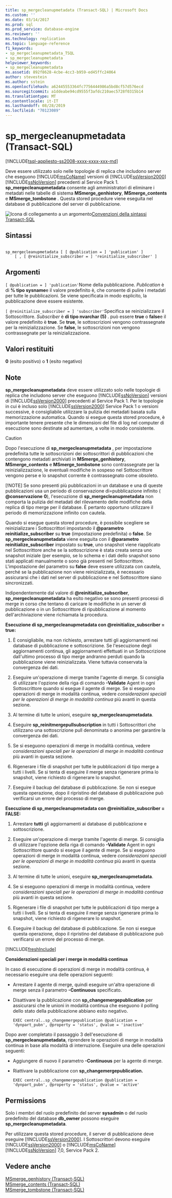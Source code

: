 ```yaml
---
title: sp_mergecleanupmetadata (Transact-SQL) | Microsoft Docs
ms.custom: ''
ms.date: 03/14/2017
ms.prod: sql
ms.prod_service: database-engine
ms.reviewer: ''
ms.technology: replication
ms.topic: language-reference
f1_keywords:
- sp_mergecleanupmetadata_TSQL
- sp_mergecleanupmetadata
helpviewer_keywords:
- sp_mergecleanupmetadata
ms.assetid: 892f8628-4cbe-4cc3-b959-ed45ffc24064
author: stevestein
ms.author: sstein
ms.openlocfilehash: a62445553364fc7756444986a5bd8cf57d576ecd
ms.sourcegitcommit: a1ddeabe94cd9555f3afdc210aec5728f0315b14
ms.translationtype: MT
ms.contentlocale: it-IT
ms.lasthandoff: 08/28/2019
ms.locfileid: "70123089"
---
```

# <a name="sp_mergecleanupmetadata-transact-sql"></a>sp_mergecleanupmetadata (Transact-SQL)
[!INCLUDE[tsql-appliesto-ss2008-xxxx-xxxx-xxx-md](../../includes/tsql-appliesto-ss2008-xxxx-xxxx-xxx-md.md)]

  Deve essere utilizzato solo nelle topologie di replica che includono server che eseguono [!INCLUDE[msCoName](../../includes/msconame-md.md)] versioni di [!INCLUDE[ssVersion2000](../../includes/ssversion2000-md.md)] [!INCLUDE[ssNoVersion](../../includes/ssnoversion-md.md)] precedenti al Service Pack 1. **sp_mergecleanupmetadata** consente agli amministratori di eliminare i metadati nelle tabelle di sistema **MSmerge_genhistory**, **MSmerge_contents** e **MSmerge_tombstone** . Questa stored procedure viene eseguita nel database di pubblicazione del server di pubblicazione.  
  
 ![Icona di collegamento a un argomento](../../database-engine/configure-windows/media/topic-link.gif "Icona di collegamento a un argomento")[Convenzioni della sintassi Transact-SQL](../../t-sql/language-elements/transact-sql-syntax-conventions-transact-sql.md)  
  
## <a name="syntax"></a>Sintassi  
  
```  
  
sp_mergecleanupmetadata [ [ @publication = ] 'publication' ]  
    [ , [ @reinitialize_subscriber = ] 'reinitialize_subscriber' ]  
```  
  
## <a name="arguments"></a>Argomenti  
`[ @publication = ] 'publication'`Nome della pubblicazione. *Publication* è di **%** **tipo sysname**e il valore predefinito è, che consente di pulire i metadati per tutte le pubblicazioni. Se viene specificata in modo esplicito, la pubblicazione deve essere esistente.  
  
`[ @reinitialize_subscriber = ] 'subscriber'`Specifica se reinizializzare il Sottoscrittore. *Subscriber* è **di tipo nvarchar (5)** . può essere **true** o **false**e il valore predefinito è **true**. Se **true**, le sottoscrizioni vengono contrassegnate per la reinizializzazione. Se **false**, le sottoscrizioni non vengono contrassegnate per la reinizializzazione.  
  
## <a name="return-code-values"></a>Valori restituiti  
 **0** (esito positivo) o **1** (esito negativo)  
  
## <a name="remarks"></a>Note  
 **sp_mergecleanupmetadata** deve essere utilizzato solo nelle topologie di replica che includono server che eseguono [!INCLUDE[ssNoVersion](../../includes/ssnoversion-md.md)] versioni di [!INCLUDE[ssVersion2000](../../includes/ssversion2000-md.md)] precedenti al Service Pack 1. Per le topologie in cui è incluso solo [!INCLUDE[ssVersion2000](../../includes/ssversion2000-md.md)] Service Pack 1 o versioni successive, è consigliabile utilizzare la pulizia dei metadati basata sulla memorizzazione automatica. Quando si esegue questa stored procedure, è importante tenere presente che le dimensioni del file di log nel computer di esecuzione sono destinate ad aumentare, a volte in modo consistente.  
  
> [!CAUTION]
>  Dopo l'esecuzione di **sp_mergecleanupmetadata** , per impostazione predefinita tutte le sottoscrizioni dei sottoscrittori di pubblicazioni che contengono metadati archiviati in **MSmerge_genhistory**, **MSmerge_contents** e **MSmerge_tombstone** sono contrassegnate per la reinizializzazione, le eventuali modifiche in sospeso nel Sottoscrittore vengono perse e lo snapshot corrente è contrassegnato come obsoleto.  
> 
> [!NOTE]
>  Se sono presenti più pubblicazioni in un database e una di queste pubblicazioni usa un periodo di conservazione di=pubblicazione infinito ( **\@conservazione** **0**), l'esecuzione di **sp_mergecleanupmetadata** non comporta la pulizia del metadati del rilevamento delle modifiche della replica di tipo merge per il database. È pertanto opportuno utilizzare il periodo di memorizzazione infinito con cautela.  
  
 Quando si esegue questa stored procedure, è possibile scegliere se reinizializzare i Sottoscrittori impostando il  **\@parametro reinitialize_subscriber** su **true** (impostazione predefinita) o **false**. Se **sp_mergecleanupmetadata** viene eseguita con il  **\@parametro reinitialize_subscriber** impostato su **true**, uno snapshot viene riapplicato nel Sottoscrittore anche se la sottoscrizione è stata creata senza uno snapshot iniziale (per esempio, se lo schema e i dati dello snapshot sono stati applicati manualmente o sono già presenti nel Sottoscrittore. L'impostazione del parametro su **false** deve essere utilizzata con cautela, perché se la pubblicazione non viene reinizializzata, è necessario assicurarsi che i dati nel server di pubblicazione e nel Sottoscrittore siano sincronizzati.  
  
 Indipendentemente dal valore di  **\@reinitialize_subscriber**, **sp_mergecleanupmetadata** ha esito negativo se sono presenti processi di merge in corso che tentano di caricare le modifiche in un server di pubblicazione o in un Sottoscrittore di ripubblicazione al momento dell'archiviazione viene richiamata la procedura.  
  
 **Esecuzione di sp_mergecleanupmetadata con \@reinitialize_subscriber = true:**  
  
1.  È consigliabile, ma non richiesto, arrestare tutti gli aggiornamenti nei database di pubblicazione e sottoscrizione. Se l'esecuzione degli aggiornamenti continua, gli aggiornamenti effettuati in un Sottoscrizione dall'ultimo processo di tipo merge andranno perduti quando la pubblicazione viene reinizializzata. Viene tuttavia conservata la convergenza dei dati.  
  
2.  Eseguire un'operazione di merge tramite l'agente di merge. Si consiglia di utilizzare l'opzione della riga di comando **-Validate** Agent in ogni Sottoscrittore quando si esegue il agente di merge. Se si eseguono operazioni di merge in modalità continua, vedere *considerazioni speciali per le operazioni di merge in modalità continua* più avanti in questa sezione.  
  
3.  Al termine di tutte le unioni, eseguire **sp_mergecleanupmetadata**.  
  
4.  Eseguire **sp_reinitmergepullsubscription** in tutti i Sottoscrittori che utilizzano una sottoscrizione pull denominata o anonima per garantire la convergenza dei dati.  
  
5.  Se si eseguono operazioni di merge in modalità continua, vedere *considerazioni speciali per le operazioni di merge in modalità continua* più avanti in questa sezione.  
  
6.  Rigenerare i file di snapshot per tutte le pubblicazioni di tipo merge a tutti i livelli. Se si tenta di eseguire il merge senza rigenerare prima lo snapshot, viene richiesto di rigenerare lo snapshot.  
  
7.  Eseguire il backup del database di pubblicazione. Se non si esegue questa operazione, dopo il ripristino del database di pubblicazione può verificarsi un errore del processo di merge.  
  
 **Esecuzione di sp_mergecleanupmetadata con \@reinitialize_subscriber = FALSE:**  
  
1.  Arrestare **tutti** gli aggiornamenti ai database di pubblicazione e sottoscrizione.  
  
2.  Eseguire un'operazione di merge tramite l'agente di merge. Si consiglia di utilizzare l'opzione della riga di comando **-Validate** Agent in ogni Sottoscrittore quando si esegue il agente di merge. Se si eseguono operazioni di merge in modalità continua, vedere *considerazioni speciali per le operazioni di merge in modalità continua* più avanti in questa sezione.  
  
3.  Al termine di tutte le unioni, eseguire **sp_mergecleanupmetadata**.  
  
4.  Se si eseguono operazioni di merge in modalità continua, vedere *considerazioni speciali per le operazioni di merge in modalità continua* più avanti in questa sezione.  
  
5.  Rigenerare i file di snapshot per tutte le pubblicazioni di tipo merge a tutti i livelli. Se si tenta di eseguire il merge senza rigenerare prima lo snapshot, viene richiesto di rigenerare lo snapshot.  
  
6.  Eseguire il backup del database di pubblicazione. Se non si esegue questa operazione, dopo il ripristino del database di pubblicazione può verificarsi un errore del processo di merge.  

[!INCLUDE[freshInclude](../../includes/paragraph-content/fresh-note-steps-feedback.md)]

 **Considerazioni speciali per i merge in modalità continua**  
  
 In caso di esecuzione di operazioni di merge in modalità continua, è necessario eseguire una delle operazioni seguenti:  
  
-   Arrestare il agente di merge, quindi eseguire un'altra operazione di merge senza il parametro **-Continuous** specificato.  
  
-   Disattivare la pubblicazione con **sp_changemergepublication** per assicurarsi che le unioni in modalità continua che eseguono il polling dello stato della pubblicazione abbiano esito negativo.  
  
    ```  
    EXEC central..sp_changemergepublication @publication = 'dynpart_pubn', @property = 'status', @value = 'inactive'  
    ```  
  
 Dopo aver completato il passaggio 3 dell'esecuzione di **sp_mergecleanupmetadata**, riprendere le operazioni di merge in modalità continua in base alla modalità di interruzione. Eseguire una delle operazioni seguenti:  
  
-   Aggiungere di nuovo il parametro **-Continuous** per la agente di merge.  
  
-   Riattivare la pubblicazione con **sp_changemergepublication.**  
  
    ```  
    EXEC central..sp_changemergepublication @publication = 'dynpart_pubn', @property = 'status', @value = 'active'  
    ```  
  
## <a name="permissions"></a>Permissions  
 Solo i membri del ruolo predefinito del server **sysadmin** o del ruolo predefinito del database **db_owner** possono eseguire **sp_mergecleanupmetadata**.  
  
 Per utilizzare questa stored procedure, il server di pubblicazione deve eseguire [!INCLUDE[ssVersion2000](../../includes/ssversion2000-md.md)]. I Sottoscrittori devono eseguire [!INCLUDE[ssVersion2000](../../includes/ssversion2000-md.md)] o [!INCLUDE[msCoName](../../includes/msconame-md.md)] [!INCLUDE[ssNoVersion](../../includes/ssnoversion-md.md)] 7,0, Service Pack 2.  
  
## <a name="see-also"></a>Vedere anche  
 [MSmerge_genhistory &#40;Transact-SQL&#41;](../../relational-databases/system-tables/msmerge-genhistory-transact-sql.md)   
 [MSmerge_contents &#40;Transact-SQL&#41;](../../relational-databases/system-tables/msmerge-contents-transact-sql.md)   
 [MSmerge_tombstone &#40;Transact-SQL&#41;](../../relational-databases/system-tables/msmerge-tombstone-transact-sql.md)  
  
  
